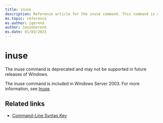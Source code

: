```yaml
---
title: inuse
description: Reference article for the inuse command. This command is deprecated and may not be supported in future releases of Windows.
ms.topic: reference
ms.author: jgerend
author: JasonGerend
ms.date: 01/03/2023
---
```


# inuse

The inuse command is deprecated and may not be supported in future releases of Windows.

The inuse command is included in Windows Server 2003. For more information, see [Inuse](/previous-versions/orphan-topics/ws.10/dd996699(v=ws.10)).

## Related links

- [Command-Line Syntax Key](command-line-syntax-key.md)
